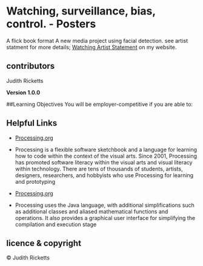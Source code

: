 # Watching, surveillance, bias, control. - Posters 

A flick book format
A new media project using facial detection. see artist statment for more details; 
[Watching Artist Statement](https://lovespictures.com/watching) on my website.

## contributors
Judith Ricketts

**Version 1.0.0**

##Learning Objectives
You will be employer-competitive if you are able to:

## Helpful Links

* [Processing.org](https://processing.org/)  
* Processing is a flexible software sketchbook and a language for learning how to code within the context of the visual arts. Since 2001, Processing has promoted software literacy within the visual arts and visual literacy within technology. There are tens of thousands of students, artists, designers, researchers, and hobbyists who use Processing for learning and prototyping

* [Processing.org](https://en.wikipedia.org/wiki/Processing_(programming_language)#:~:text=Processing%20uses%20the%20Java%20language,the%20compilation%20and%20execution%20stage.)   
* Processing uses the Java language, with additional simplifications such as additional classes and aliased mathematical functions and operations. It also provides a graphical user interface for simplifying the compilation and execution stage


## licence & copyright

© Judith Ricketts 
